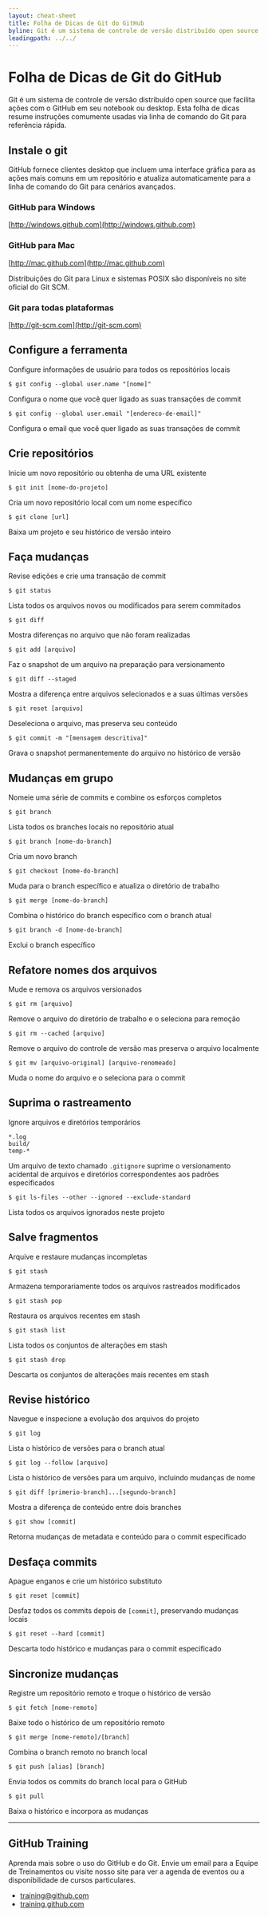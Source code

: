 ```yaml
---
layout: cheat-sheet
title: Folha de Dicas de Git do GitHub
byline: Git é um sistema de controle de versão distribuído open source que facilita ações com o GitHub em seu notebook ou desktop. Esta folha de dicas resume instruções comumente usadas via linha de comando do Git para referência rápida.
leadingpath: ../../
---
```



# Folha de Dicas de Git do GitHub

Git é um sistema de controle de versão distribuído open source que facilita ações com o GitHub em seu notebook ou desktop. Esta folha de dicas resume instruções comumente usadas via linha de comando do Git para referência rápida.

## Instale o git
GitHub fornece clientes desktop que incluem uma interface gráfica para as ações mais comuns em um repositório e atualiza automaticamente para a linha de comando do Git para cenários avançados.

### GitHub para Windows
[http://windows.github.com](http://windows.github.com)

### GitHub para Mac
[http://mac.github.com](http://mac.github.com)

Distribuições do Git para Linux e sistemas POSIX são disponíveis no site oficial do Git SCM.

### Git para todas plataformas
[http://git-scm.com](http://git-scm.com)

## Configure a ferramenta
Configure informações de usuário para todos os repositórios locais


```$ git config --global user.name "[nome]"```

Configura o nome que você quer ligado as suas transações de commit


```$ git config --global user.email "[endereco-de-email]"```

Configura o email que você quer ligado as suas transações de commit


## Crie repositórios
Inicie um novo repositório ou obtenha de uma URL existente


```$ git init [nome-do-projeto]```

Cria um novo repositório local com um nome específico


```$ git clone [url]```

Baixa um projeto e seu histórico de versão inteiro

## Faça mudanças
Revise edições e crie uma transação de commit


```$ git status```

Lista todos os arquivos novos ou modificados para serem commitados


```$ git diff```

Mostra diferenças no arquivo que não foram realizadas


```$ git add [arquivo]```

Faz o snapshot de um arquivo na preparação para versionamento


```$ git diff --staged```

Mostra a diferença entre arquivos selecionados e a suas últimas versões


```$ git reset [arquivo]```

Deseleciona o arquivo, mas preserva seu conteúdo


```$ git commit -m "[mensagem descritiva]"```

Grava o snapshot permanentemente do arquivo no histórico de versão

## Mudanças em grupo
Nomeie uma série de commits e combine os esforços completos


```$ git branch```

Lista todos os branches locais no repositório atual


```$ git branch [nome-do-branch]```

Cria um novo branch


```$ git checkout [nome-do-branch]```

Muda para o branch específico e atualiza o diretório de trabalho


```$ git merge [nome-do-branch]```

Combina o histórico do branch específico com o branch atual


```$ git branch -d [nome-do-branch]```

Exclui o branch específico


## Refatore nomes dos arquivos
Mude e remova os arquivos versionados


```$ git rm [arquivo]```

Remove o arquivo do diretório de trabalho e o seleciona para remoção


```$ git rm --cached [arquivo]```

Remove o arquivo do controle de versão mas preserva o arquivo localmente


```$ git mv [arquivo-original] [arquivo-renomeado]```

Muda o nome do arquivo e o seleciona para o commit

## Suprima o rastreamento
Ignore arquivos e diretórios temporários

```
*.log
build/
temp-*
```

Um arquivo de texto chamado `.gitignore` suprime o versionamento acidental de arquivos e diretórios correspondentes aos padrões específicados


```$ git ls-files --other --ignored --exclude-standard```

Lista todos os arquivos ignorados neste projeto

## Salve fragmentos
Arquive e restaure mudanças incompletas


```$ git stash```

Armazena temporariamente todos os arquivos rastreados modificados


```$ git stash pop```

Restaura os arquivos recentes em stash


```$ git stash list```

Lista todos os conjuntos de alterações em stash


```$ git stash drop```

Descarta os conjuntos de alterações mais recentes em stash

## Revise histórico
Navegue e inspecione a evolução dos arquivos do projeto


```$ git log```

Lista o histórico de versões para o branch atual


```$ git log --follow [arquivo]```

Lista o histórico de versões para um arquivo, incluindo mudanças de nome


```$ git diff [primerio-branch]...[segundo-branch]```

Mostra a diferença de conteúdo entre dois branches


```$ git show [commit]```

Retorna mudanças de metadata e conteúdo para o commit especificado

## Desfaça commits
Apague enganos e crie um histórico substituto


```$ git reset [commit]```

Desfaz todos os commits depois de `[commit]`, preservando mudanças locais


```$ git reset --hard [commit]```

Descarta todo histórico e mudanças para o commit especificado

## Sincronize mudanças
Registre um repositório remoto e troque o histórico de versão


```$ git fetch [nome-remoto]```

Baixe todo o histórico de um repositório remoto


```$ git merge [nome-remoto]/[branch]```

Combina o branch remoto no branch local


```$ git push [alias] [branch]```

Envia todos os commits do branch local para o GitHub


```$ git pull```

Baixa o histórico e incorpora as mudanças

---

## GitHub Training
Aprenda mais sobre o uso do GitHub e do Git. Envie um email para a Equipe de Treinamentos ou visite nosso site para ver a agenda de eventos ou a disponibilidade de cursos particulares.

* training@github.com
* [training.github.com](training.github.com)
